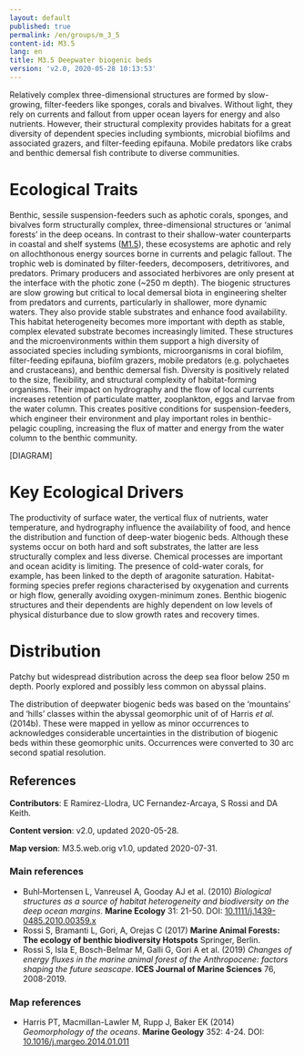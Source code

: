 ```yaml
---
layout: default
published: true
permalink: /en/groups/m_3_5
content-id: M3.5
lang: en
title: M3.5 Deepwater biogenic beds
version: 'v2.0, 2020-05-28 10:13:53'
---
```


Relatively complex three-dimensional structures are formed by slow-growing, filter-feeders like sponges, corals and bivalves. Without light, they rely on currents and fallout from upper ocean layers for energy and also nutrients. However, their structural complexity provides habitats for a great diversity of dependent species including symbionts, microbial biofilms and associated grazers, and filter-feeding epifauna. Mobile predators like crabs and benthic demersal fish contribute to diverse communities.

# Ecological Traits
 
Benthic, sessile suspension-feeders such as aphotic corals, sponges, and bivalves form structurally complex, three-dimensional structures or ‘animal forests’ in the deep oceans. In contrast to their shallow-water counterparts in coastal and shelf systems ([M1.5](/explore/groups/M1.5)), these ecosystems are aphotic and rely on allochthonous energy sources borne in currents and pelagic fallout. The trophic web is dominated by filter-feeders, decomposers, detritivores, and predators. Primary producers and associated herbivores are only present at the interface with the photic zone (~250 m depth). The biogenic structures are slow growing but critical to local demersal biota in engineering shelter from predators and currents, particularly in shallower, more dynamic waters. They also provide stable substrates and enhance food availability. This habitat heterogeneity becomes more important with depth as stable, complex elevated substrate becomes increasingly limited. These structures and the microenvironments within them support a high diversity of associated species including symbionts, microorganisms in coral biofilm, filter-feeding epifauna, biofilm grazers, mobile predators (e.g. polychaetes and crustaceans), and benthic demersal fish. Diversity is positively related to the size, flexibility, and structural complexity of habitat-forming organisms. Their impact on hydrography and the flow of local currents increases retention of particulate matter, zooplankton, eggs and larvae from the water column. This creates positive conditions for suspension-feeders, which engineer their environment and play important roles in benthic-pelagic coupling, increasing the flux of matter and energy from the water column to the benthic community.

[DIAGRAM]

# Key Ecological Drivers
 
The productivity of surface water, the vertical flux of nutrients, water temperature, and hydrography influence the availability of food, and hence the distribution and function of deep-water biogenic beds. Although these systems occur on both hard and soft substrates, the latter are less structurally complex and less diverse. Chemical processes are important and ocean acidity is limiting. The presence of cold-water corals, for example, has been linked to the depth of aragonite saturation. Habitat-forming species prefer regions characterised by oxygenation and currents or high flow, generally avoiding oxygen-minimum zones. Benthic biogenic structures and their dependents are highly dependent on low levels of physical disturbance due to slow growth rates and recovery times.
 
# Distribution
 
Patchy but widespread distribution across the deep sea floor below 250 m depth. Poorly explored and possibly less common on abyssal plains.

The distribution of deepwater biogenic beds was based on the ‘mountains’ and ‘hills’ classes within the abyssal geomorphic unit of of Harris _et al._ (2014b). These were mapped in yellow as minor occurrences to acknowledges considerable uncertainties in the distribution of biogenic beds within these geomorphic units. Occurrences were converted to 30 arc second spatial resolution.

## References

**Contributors**: E Ramirez-Llodra, UC Fernandez-Arcaya, S Rossi and DA Keith.

**Content version**: v2.0, updated 2020-05-28.

**Map version**: M3.5.web.orig v1.0, updated 2020-07-31.

### Main references
* Buhl‐Mortensen L, Vanreusel A, Gooday AJ et al.  (2010) *Biological structures as a source of habitat heterogeneity and biodiversity on the deep ocean margins*. **Marine Ecology** 31: 21-50. DOI: [10.1111/j.1439-0485.2010.00359.x](http://doi.org/10.1111/j.1439-0485.2010.00359.x)
* Rossi S, Bramanti L, Gori, A, Orejas C  (2017) **Marine Animal Forests: The ecology of benthic biodiversity Hotspots** Springer, Berlin.
* Rossi S, Isla E, Bosch-Belmar M, Galli G, Gori A et al.  (2019) *Changes of energy fluxes in the marine animal forest of the Anthropocene: factors shaping the future seascape*. **ICES Journal of Marine Sciences** 76, 2008-2019.

### Map references
* Harris PT, Macmillan-Lawler M, Rupp J, Baker EK  (2014) *Geomorphology of the oceans*. **Marine Geology** 352: 4-24. DOI: [10.1016/j.margeo.2014.01.011](http://doi.org/10.1016/j.margeo.2014.01.011)
